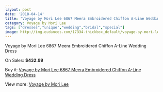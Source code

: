```yaml
---
layout: post
date: '2018-04-14'
title: "Voyage by Mori Lee 6867 Meera Embroidered Chiffon A-Line Wedding Dress"
category: Voyage by Mori Lee
tags: ["dresses","unique","wedding","bridal","special"]
image: http://img.eudances.com/17334-thickbox_default/voyage-by-mori-lee-6867-meera-embroidered-chiffon-a-line-wedding-dress.jpg
---
```

Voyage by Mori Lee 6867 Meera Embroidered Chiffon A-Line Wedding Dress

On Sales: **$432.99**
<a href="https://www.eudances.com/en/voyage-by-mori-lee/5060-voyage-by-mori-lee-6867-meera-embroidered-chiffon-a-line-wedding-dress.html"><amp-img layout="responsive" width="600" height="600" src="//img.eudances.com/17334-thickbox_default/voyage-by-mori-lee-6867-meera-embroidered-chiffon-a-line-wedding-dress.jpg" alt="Voyage by Mori Lee 6867 Meera Embroidered Chiffon A-Line Wedding Dress 0" /></a>
<a href="https://www.eudances.com/en/voyage-by-mori-lee/5060-voyage-by-mori-lee-6867-meera-embroidered-chiffon-a-line-wedding-dress.html"><amp-img layout="responsive" width="600" height="600" src="//img.eudances.com/17336-thickbox_default/voyage-by-mori-lee-6867-meera-embroidered-chiffon-a-line-wedding-dress.jpg" alt="Voyage by Mori Lee 6867 Meera Embroidered Chiffon A-Line Wedding Dress 1" /></a>
<a href="https://www.eudances.com/en/voyage-by-mori-lee/5060-voyage-by-mori-lee-6867-meera-embroidered-chiffon-a-line-wedding-dress.html"><amp-img layout="responsive" width="600" height="600" src="//img.eudances.com/17335-thickbox_default/voyage-by-mori-lee-6867-meera-embroidered-chiffon-a-line-wedding-dress.jpg" alt="Voyage by Mori Lee 6867 Meera Embroidered Chiffon A-Line Wedding Dress 2" /></a>

Buy it: [Voyage by Mori Lee 6867 Meera Embroidered Chiffon A-Line Wedding Dress](https://www.eudances.com/en/voyage-by-mori-lee/5060-voyage-by-mori-lee-6867-meera-embroidered-chiffon-a-line-wedding-dress.html "Voyage by Mori Lee 6867 Meera Embroidered Chiffon A-Line Wedding Dress")

View more: [Voyage by Mori Lee](https://www.eudances.com/en/47-voyage-by-mori-lee "Voyage by Mori Lee")